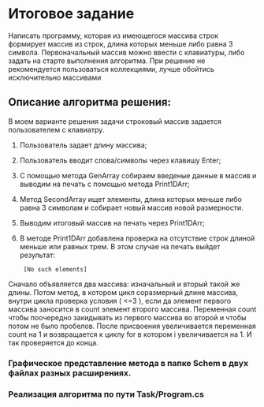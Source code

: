 # **Итоговое задание**

Написать программу, которая из имеющегося массива строк формирует массив из строк, длина которых меньше либо равна 3 символа. Первоначальный массив можно ввести с клавиатуры, либо задать на старте выполнения алгоритма. При решение не рекомендуется пользоваться коллекциями, лучше обойтись исключительно массивами
## **Описание алгоритма решения**:

В моем варианте решения задачи строковый массив задается пользователем с клавиатру. 

1. Пользователь задает длину массива;
2. Пользователь вводит слова/символы через клавишу Enter;
3. С помощью метода GenArray собираем введеные данные в массив и выводим на печать с помощью метода Print1DArr;
4. Метод SecondArray ищет элементы, длина которых меньше либо равна 3 символам и собирает новый массив новой размерности.
5. Выводим итоговый массив на печать через Print1DArr;
6. В методе Print1DArr добавлена проверка на отсутствие строк длиной меньше или равных трем. В этом случае на печать выйдет результат: 

        [No such elements]

Сначало объявляется два массива: изначальный и вторый такой же длины. Потом метод, в котором цикл соразмерный длине массива, внутри цикла проверка условия ( <=3 ), если да элемент первого массива заносится в count элемент второго массива. Переменная count чтобы поочередно закидывать из первого массива во второй и чтобы потом не было пробелов. После присвоения увеличивается переменная count на 1 и возвращается к циклу for в котором i увеличивается на 1. И так проверяется до конца.

### Графическое представление метода в папке Schem в двух файлах разных расширениях.
### Реализация алгоритма по пути Task/Program.cs